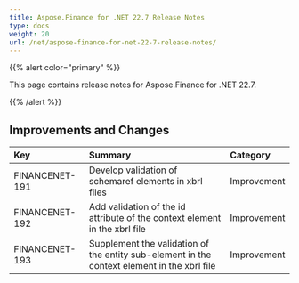 ```yaml
---
title: Aspose.Finance for .NET 22.7 Release Notes
type: docs
weight: 20
url: /net/aspose-finance-for-net-22-7-release-notes/
---
```


{{% alert color="primary" %}}

This page contains release notes for Aspose.Finance for .NET 22.7.

{{% /alert %}}

## **Improvements and Changes**

|**Key**|**Summary**|**Category**|
| :- | :- | :- |
|FINANCENET-191|Develop validation of schemaref elements in xbrl files |Improvement|
|FINANCENET-192|Add validation of the id attribute of the context element in the xbrl file |Improvement|
|FINANCENET-193|Supplement the validation of the entity sub-element in the context element in the xbrl file |Improvement|

